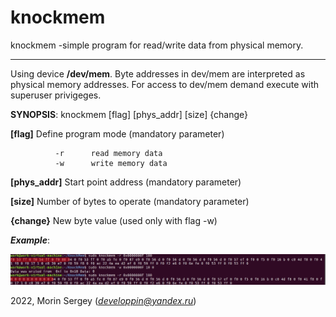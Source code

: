 knockmem
===========
knockmem -simple program for read/write data from physical memory. 
____
Using device **/dev/mem**. Byte addresses in dev/mem are interpreted as physical memory addresses. For access to dev/mem demand execute with superuser privigeges. 


**SYNOPSIS**: knockmem [flag] [phys_addr] [size] {change}

**[flag]**     Define program mode   (mandatory parameter) 

		      -r      read memory data
		      -w      write memory data


**[phys_addr]** Start point address   (mandatory parameter)


**[size]**      Number of bytes to operate   (mandatory parameter)


**{change}**    New byte value   (used only with flag -w)


___Example___: 

![Image alt](https://raw.githubusercontent.com/developpin/knockmem/master/Image.png)


2022, Morin Sergey (*developpin@yandex.ru*)
